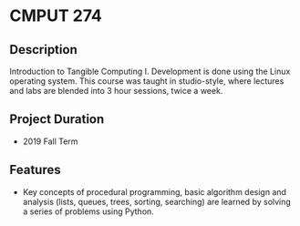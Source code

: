 # CMPUT 274

## Description
Introduction to Tangible Computing I. Development is done using the Linux operating system. This course was taught in studio-style, where lectures and labs are blended into 3 hour sessions, twice a week.

## Project Duration
- 2019 Fall Term

## Features 
- Key concepts of procedural programming, basic algorithm design and analysis (lists, queues, trees, sorting, searching) are learned by solving a series of problems using Python.
